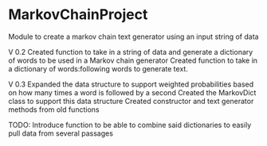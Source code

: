 # MarkovChainProject
Module to create a markov chain text generator using an input string of data

V 0.2
Created function to take in a string of data and generate a dictionary of words to be used in a Markov chain generator
Created function to take in a dictionary of words:following words to generate text.

V 0.3
Expanded the data structure to support weighted probabilities based on how many times a word is followed by a second
Created the MarkovDict class to support this data structure
Created constructor and text generator methods from old functions

TODO:
Introduce function to be able to combine said dictionaries to easily pull data from several passages

